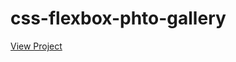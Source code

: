 # css-flexbox-phto-gallery

<a href="https://codepen.io/awinash-goswami/full/KKbGbRY" target="_blank">View Project</a>


